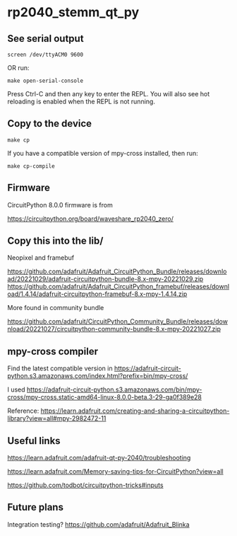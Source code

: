 # rp2040_stemm_qt_py

## See serial output

```
screen /dev/ttyACM0 9600
```

OR run:

```
make open-serial-console
```

Press Ctrl-C and then any key to enter the REPL. You will also see hot
reloading is enabled when the REPL is not running.

## Copy to the device

```
make cp
```

If you have a compatible version of mpy-cross installed, then run:

```
make cp-compile
```

## Firmware

CircuitPython 8.0.0 firmware is from

https://circuitpython.org/board/waveshare_rp2040_zero/

## Copy this into the lib/

Neopixel and framebuf

https://github.com/adafruit/Adafruit_CircuitPython_Bundle/releases/download/20221029/adafruit-circuitpython-bundle-8.x-mpy-20221029.zip
https://github.com/adafruit/Adafruit_CircuitPython_framebuf/releases/download/1.4.14/adafruit-circuitpython-framebuf-8.x-mpy-1.4.14.zip

More found in community bundle

https://github.com/adafruit/CircuitPython_Community_Bundle/releases/download/20221027/circuitpython-community-bundle-8.x-mpy-20221027.zip

## mpy-cross compiler

Find the latest compatible version in https://adafruit-circuit-python.s3.amazonaws.com/index.html?prefix=bin/mpy-cross/

I used
https://adafruit-circuit-python.s3.amazonaws.com/bin/mpy-cross/mpy-cross.static-amd64-linux-8.0.0-beta.3-29-ga0f389e28

Reference: https://learn.adafruit.com/creating-and-sharing-a-circuitpython-library?view=all#mpy-2982472-11

## Useful links

https://learn.adafruit.com/adafruit-qt-py-2040/troubleshooting

https://learn.adafruit.com/Memory-saving-tips-for-CircuitPython?view=all

https://github.com/todbot/circuitpython-tricks#inputs


## Future plans

Integration testing? https://github.com/adafruit/Adafruit_Blinka
